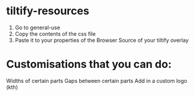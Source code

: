 # tiltify-resources

1. Go to general-use
2. Copy the contents of the css file
3. Paste it to your properties of the Browser Source of your tiltify overlay

# Customisations that you can do:

Widths of certain parts
Gaps between certain parts
Add in a custom logo (kth)
